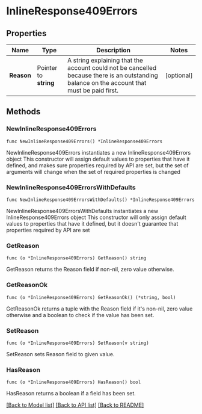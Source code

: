 # InlineResponse409Errors

## Properties

Name | Type | Description | Notes
------------ | ------------- | ------------- | -------------
**Reason** | Pointer to **string** | A string explaining that the account could not be cancelled because there is an outstanding balance on the account that must be paid first.  | [optional] 

## Methods

### NewInlineResponse409Errors

`func NewInlineResponse409Errors() *InlineResponse409Errors`

NewInlineResponse409Errors instantiates a new InlineResponse409Errors object
This constructor will assign default values to properties that have it defined,
and makes sure properties required by API are set, but the set of arguments
will change when the set of required properties is changed

### NewInlineResponse409ErrorsWithDefaults

`func NewInlineResponse409ErrorsWithDefaults() *InlineResponse409Errors`

NewInlineResponse409ErrorsWithDefaults instantiates a new InlineResponse409Errors object
This constructor will only assign default values to properties that have it defined,
but it doesn't guarantee that properties required by API are set

### GetReason

`func (o *InlineResponse409Errors) GetReason() string`

GetReason returns the Reason field if non-nil, zero value otherwise.

### GetReasonOk

`func (o *InlineResponse409Errors) GetReasonOk() (*string, bool)`

GetReasonOk returns a tuple with the Reason field if it's non-nil, zero value otherwise
and a boolean to check if the value has been set.

### SetReason

`func (o *InlineResponse409Errors) SetReason(v string)`

SetReason sets Reason field to given value.

### HasReason

`func (o *InlineResponse409Errors) HasReason() bool`

HasReason returns a boolean if a field has been set.


[[Back to Model list]](../README.md#documentation-for-models) [[Back to API list]](../README.md#documentation-for-api-endpoints) [[Back to README]](../README.md)


